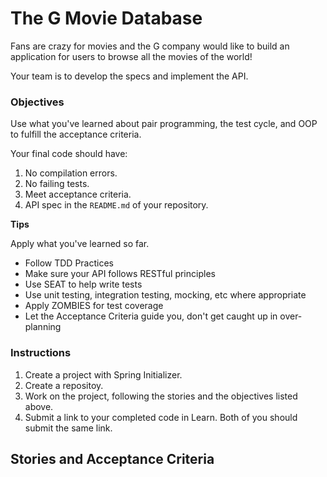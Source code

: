 # The G Movie Database

Fans are crazy for movies and the G company would like to build an application for users to browse all the movies of the world!

Your team is to develop the specs and implement the API.

### Objectives

Use what you've learned about pair programming, the test cycle, and OOP to fulfill the acceptance criteria. 

Your final code should have:

1. No compilation errors.
2. No failing tests. 
3. Meet acceptance criteria.
4. API spec in the `README.md` of your repository.

**Tips**

Apply what you've learned so far.

- Follow TDD Practices
- Make sure your API follows RESTful principles
- Use SEAT to help write tests
- Use unit testing, integration testing, mocking, etc where appropriate
- Apply ZOMBIES for test coverage
- Let the Acceptance Criteria guide you, don't get caught up in over-planning

### Instructions

1. Create a project with Spring Initializer.
2. Create a repositoy.
3. Work on the project, following the stories and the objectives listed above.
4. Submit a link to your completed code in Learn. Both of you should submit the same link.

## Stories and Acceptance Criteria 

